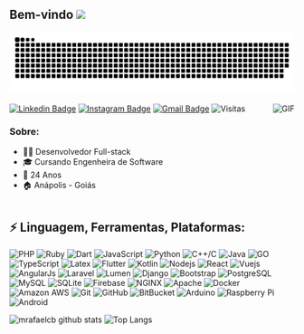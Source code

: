 ## Bem-vindo <img src="https://raw.githubusercontent.com/aemmadi/aemmadi/master/wave.gif" width="30px">
![github contribution grid snake animation](https://raw.githubusercontent.com/platane/platane/output/github-contribution-grid-snake.svg)

[![Linkedin Badge](https://img.shields.io/badge/-mrafaelcb-blue?style=flat-square&logo=Linkedin&logoColor=white&link=https://www.linkedin.com/in/mrafaelcb/)](https://www.linkedin.com/in/mrafaelcb/)
[![Instagram Badge](https://img.shields.io/badge/-mrafaelcb-purple?style=flat-square&logo=instagram&logoColor=white&link=https://instagram.com/mrafaelcb/)](https://instagram.com/mrafaelcb)
[![Gmail Badge](https://img.shields.io/badge/-mayconrafaelcb@gmail.com-c14438?style=flat-square&logo=Gmail&logoColor=white&link=mailto:mayconrafaelcb@gmail.com)](mailto:mayconrafaelcb@gmail.com)
<img src="https://visitor-badge.laobi.icu/badge?page_id=mrafaelcb" alt="Visitas"/>
<img align="right" height="200px" alt="GIF" src="https://i.pinimg.com/originals/e4/26/70/e426702edf874b181aced1e2fa5c6cde.gif" />
### Sobre:
- 👨‍💻 Desenvolvedor Full-stack
- 🎓 Cursando Engenheira de Software
- 🎉 24 Anos
- 🏠 Anápolis - Goiás
  <br/><br/>
## ⚡ Linguagem, Ferramentas, Plataformas:

![PHP](https://img.shields.io/badge/-PHP-black?style=flat&logo=PHP)
![Ruby](https://img.shields.io/badge/-Ruby-black?style=flat&logo=Ruby)
![Dart](https://img.shields.io/badge/-Dart-black?style=flat&logo=Dart)
![JavaScript](https://img.shields.io/badge/-JavaScript-black?style=flat-square&logo=javascript)
![Python](https://img.shields.io/badge/-Python-black?style=flat-square&logo=Python)
![C++/C](https://img.shields.io/badge/-C/C++-black?style=flat-square&logo=c)
![Java](https://img.shields.io/badge/-java-black?style=flat-square&logo=java)
![GO](https://img.shields.io/badge/-Golang-black?style=flat-square&logo=go)
![TypeScript](https://img.shields.io/badge/-TypeScript-black?style=flat-square&logo=typescript)
![Latex](https://img.shields.io/badge/-Latex-black?style=flat-square&logo=latex)
![Flutter](https://img.shields.io/badge/-Flutter-black?style=flat&logo=Flutter)
![Kotlin](https://img.shields.io/badge/-Kotlin-black?style=flat-square&logo=kotlin)
![Nodejs](https://img.shields.io/badge/-Nodejs-black?style=flat-square&logo=Node.js)
![React](https://img.shields.io/badge/-React-black?style=flat-square&logo=react)
![Vuejs](https://img.shields.io/badge/-Vuejs-black?style=flat-square&logo=vue.js)
![AngularJs](https://img.shields.io/badge/-AngularJs-black?style=flat-square&logo=angularjs)
![Laravel](https://img.shields.io/badge/-Laravel-black?style=flat-square&logo=laravel)
![Lumen](https://img.shields.io/badge/-Lumen-black?style=flat-square&logo=lumen)
![Django](https://img.shields.io/badge/-Django-black?style=flat-square&logo=django)
![Bootstrap](https://img.shields.io/badge/-Bootstrap-black?style=flat-square&logo=bootstrap)
![PostgreSQL](https://img.shields.io/badge/-PostgreSQL-black?style=flat-square&logo=postgresql)
![MySQL](https://img.shields.io/badge/-MySQL-black?style=flat-square&logo=mysql)
![SQLite](https://img.shields.io/badge/-SQLite-black?style=flat-square&logo=sqlite)
![Firebase](https://img.shields.io/badge/-Firebase-black?style=flat-square&logo=firebase)
![NGINX](https://img.shields.io/badge/-NGINX-black?style=flat-square&logo=nginx)
![Apache](https://img.shields.io/badge/-Apache-black?style=flat-square&logo=apache)
![Docker](https://img.shields.io/badge/-Docker-black?style=flat-square&logo=docker)
![Amazon AWS](https://img.shields.io/badge/Amazon%20AWS-black?style=flat-square&logo=amazon-aws)
![Git](https://img.shields.io/badge/-Git-black?style=flat-square&logo=git)
![GitHub](https://img.shields.io/badge/-GitHub-black?style=flat-square&logo=github)
![BitBucket](https://img.shields.io/badge/-BitBucket-black?style=flat-square&logo=bitbucket)
![Arduino](https://img.shields.io/badge/-Arduino-black?style=flat-square&logo=arduino)
![Raspberry Pi](https://img.shields.io/badge/-Raspberry%20Pi-black?style=flat-square&logo=Raspberry-Pi)
![Android](https://img.shields.io/badge/-Android-000000?style=flat&logo=android)

<img alt="mrafaelcb github stats" width="50%" src="https://github-readme-stats.vercel.app/api?username=mrafaelcb&show_icons=true&count_private=true&hide_border=true&theme=tokyonight" href="https://github.com/mrafaelcb" />
<img alt="Top Langs" width="42%" src="https://github-readme-stats.vercel.app/api/top-langs/?username=mrafaelcb&layout=compact&count_private=true&&hide_border=true&theme=tokyonight&hide=jupyter%20notebook&langs_count=5" href="https://github.com/mrafaelcb" />
